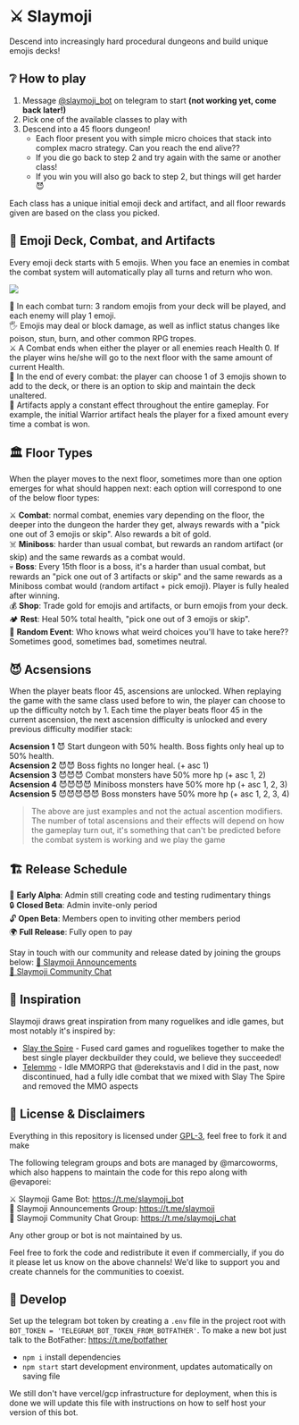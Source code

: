 # ⚔️ Slaymoji

Descend into increasingly hard procedural dungeons and build unique emojis decks!

## ❔ How to play

1) Message [@slaymoji_bot](https://t.me/slaymoji_bot) on telegram to start **(not working yet, come back later!)**
2) Pick one of the available classes to play with
3) Descend into a 45 floors dungeon!
    - Each floor present you with simple micro choices that stack into complex macro strategy. Can you reach the end alive??
    - If you die go back to step 2 and try again with the same or another class!
    - If you win you will also go back to step 2, but things will get harder 😈

Each class has a unique initial emoji deck and artifact, and all floor rewards given are based on the class you picked.

## 👊 Emoji Deck, Combat, and Artifacts

Every emoji deck starts with 5 emojis. When you face an enemies in combat the combat system will automatically play all turns and return who won.

![](https://i.imgur.com/q5xrqfu.png)

👊 In each combat turn: 3 random emojis from your deck will be played, and each enemy will play 1 emoji.  
🖐️ Emojis may deal or block damage, as well as inflict status changes like poison, stun, burn, and other common RPG tropes.  
⚔️ A Combat ends when either the player or all enemies reach Health 0. If the player wins he/she will go to the next floor with the same amount of current Health.  
🎲 In the end of every combat: the player can choose 1 of 3 emojis shown to add to the deck, or there is an option to skip and maintain the deck unaltered.  
💖 Artifacts apply a constant effect throughout the entire gameplay. For example, the initial Warrior artifact heals the player for a fixed amount every time a combat is won.  

## 🏛️ Floor Types

When the player moves to the next floor, sometimes more than one option emerges for what should happen next: each option will correspond to one of the below floor types:

⚔️ **Combat**: normal combat, enemies vary depending on the floor, the deeper into the dungeon the harder they get, always rewards with a "pick one out of 3 emojis or skip". Also rewards a bit of gold.  
☠️ **Miniboss**: harder than usual combat, but rewards an random artifact (or skip) and the same rewards as a combat would.  
💀 **Boss**: Every 15th floor is a boss, it's a harder than usual combat, but rewards an "pick one out of 3 artifacts or skip" and the same rewards as a Miniboss combat would (random artifact + pick emoji). Player is fully healed after winning.  
💰 **Shop**: Trade gold for emojis and artifacts, or burn emojis from your deck.  
🏕️ **Rest**: Heal 50% total health, "pick one out of 3 emojis or skip".  
🎲 **Random Event**: Who knows what weird choices you'll have to take here?? Sometimes good, sometimes bad, sometimes neutral.  

## 😈 Acsensions

When the player beats floor 45, ascensions are unlocked. When replaying the game with the same class used before to win, the player can choose to up the difficulty notch by 1. Each time the player beats floor 45 in the current ascension, the next ascension difficulty is unlocked and every previous difficulty modifier stack:

**Acsension 1** 😈 Start dungeon with 50% health. Boss fights only heal up to 50% health.  
**Acsension 2** 😈😈 Boss fights no longer heal. (+ asc 1)  
**Acsension 3** 😈😈😈 Combat monsters have 50% more hp (+ asc 1, 2)  
**Acsension 4** 😈😈😈😈 Miniboss monsters have 50% more hp (+ asc 1, 2, 3)  
**Acsension 5** 😈😈😈😈😈 Boss monsters have 50% more hp (+ asc 1, 2, 3, 4)  

> The above are just examples and not the actual ascention modifiers. The number of total ascensions and their effects will depend on how the gameplay turn out, it's something that can't be predicted before the combat system is working and we play the game 

## 🏗️ Release Schedule

🧱 **Early Alpha**: Admin still creating code and testing rudimentary things  
🔒 **Closed Beta**: Admin invite-only period  
🔓 **Open Beta**: Members open to inviting other members period  
🌍 **Full Release**: Fully open to pay  

Stay in touch with our community and release dated by joining the groups below:
[🚨 Slaymoji Announcements](https://t.me/slaymoji)  
[💬 Slaymoji Community Chat](https://t.me/slaymoji_chat)  

## 🌟 Inspiration

Slaymoji draws great inspiration from many roguelikes and idle games, but most notably it's inspired by:

- [Slay the Spire](https://store.steampowered.com/app/646570/Slay_the_Spire/) - Fused card games and roguelikes together to make the best single player deckbuilder they could, we believe they succeeded!
- [Telemmo](https://github.com/telemmo/telemmo) - Idle MMORPG that @derekstavis and I did in the past, now discontinued, had a fully idle combat that we mixed with Slay The Spire and removed the MMO aspects

## 📖 License & Disclaimers

Everything in this repository is licensed under [GPL-3](https://www.gnu.org/licenses/gpl-3.0.en.html), feel free to fork it and make

The following telegram groups and bots are managed by @marcoworms, which also happens to maintain the code for this repo along with @evaporei:

⚔️ Slaymoji Game Bot: https://t.me/slaymoji_bot  
🚨 Slaymoji Announcements Group: https://t.me/slaymoji  
💬 Slaymoji Community Chat Group: https://t.me/slaymoji_chat  

Any other group or bot is not maintained by us.

Feel free to fork the code and redistribute it even if commercially, if you do it please let us know on the above channels! We'd like to support you and create channels for the communities to coexist.

## 🔧 Develop

Set up the telegram bot token by creating a `.env` file in the project root with `BOT_TOKEN = 'TELEGRAM_BOT_TOKEN_FROM_BOTFATHER'`. To make a new bot just talk to the BotFather: https://t.me/botfather

- `npm i` install dependencies
- `npm start` start development environment, updates automatically on saving file

We still don't have vercel/gcp infrastructure for deployment, when this is done we will update this file with instructions on how to self host your version of this bot.